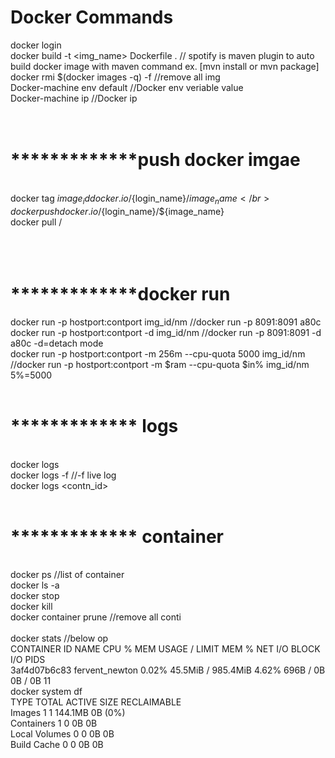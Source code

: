 # Docker Commands
docker login</br>docker build -t <img_name> Dockerfile .		// spotify is maven plugin to auto build docker image with maven command ex. [mvn install or mvn package]</br>docker rmi $(docker images -q) -f   		//remove all img</br>Docker-machine env default			//Docker env veriable value</br>Docker-machine ip				//Docker ip</br></br></br>

# *************push docker imgae
</br>docker tag ${image_id} docker.io/${login_name}/${image_name} </br>docker push docker.io/${login_name}/${image_name}</br>docker pull <repo>/<imgae></br></br></br></br>

# *************docker run</br>
docker run -p hostport:contport  img_id/nm        						  //docker run -p 8091:8091 a80c</br>docker run -p hostport:contport -d img_id/nm    						  //docker run -p 8091:8091 -d a80c  -d=detach mode</br>docker run -p hostport:contport -m 256m --cpu-quota 5000 img_id/nm        //docker run -p hostport:contport -m $ram --cpu-quota $in% img_id/nm   5%=5000</br></br>

# ************* logs
</br>docker logs</br>docker logs -f 									 //-f live log</br>docker logs <contn_id></br></br>

# ************* container
</br>docker ps  //list of container</br>docker ls -a</br>docker stop</br>docker kill</br>docker container prune  //remove all conti</br></br>docker stats            //below op</br>	CONTAINER ID        NAME                CPU %               MEM USAGE / LIMIT    MEM %               NET I/O             BLOCK I/O           PIDS</br>	3af4d07b6c83        fervent_newton      0.02%               45.5MiB / 985.4MiB   4.62%               696B / 0B           0B / 0B             11</br>docker system df</br>	TYPE                TOTAL               ACTIVE              SIZE                RECLAIMABLE</br>	Images              1                   1                   144.1MB             0B (0%)</br>	Containers          1                   0                   0B                  0B</br>	Local Volumes       0                   0                   0B                  0B</br>	Build Cache         0                   0                   0B                  0B	
